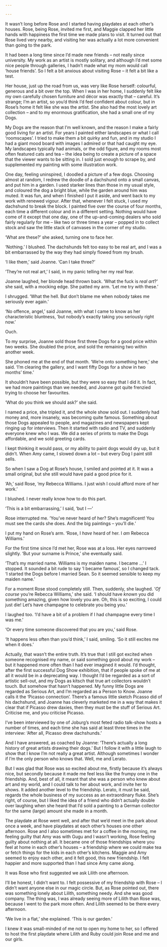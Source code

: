 ```yaml
---

---
```


It wasn’t long before Rose and I started having playdates at each other’s houses. Rose, being Rose, invited me first, and Maggie clapped her little hands with happiness the first time we made plans to visit. It turned out that Rose lived very nearby, and visiting her was actually a lot more convenient than going to the park.

It had been a long time since I’d made new friends – not really since university. My work as an artist is mostly solitary, and although I’d met some nice people through galleries, I hadn’t made what my mom would call ‘house friends’. So I felt a bit anxious about visiting Rose – it felt a bit like a test.

Her house, just up the road from us, was very like Rose herself: colourful, generous and a bit over the top. When I was in her home, I suddenly felt like my own carefully chosen furniture and décor was exactly that – careful. It’s strange; I’m an artist, so you’d think I’d feel confident about colour, but in Rose’s home it felt like she was the artist. She also had the most lovely art collection – and to my enormous gratification, she had a small one of my Dogs.

My Dogs are the reason that I’m well known, and the reason I make a fairly good living for an artist. For years I painted either landscapes or what I call ‘roomscapes’. I tried to make them a bit quirky and fun, and in my studio I had a giant mood board with images I admired or that had caught my eye. My landscapes typically had animals, or the odd figure, and my rooms most often featured cats and tea – the idea being to create a picture of a space that the viewer wants to be sitting in. I sold just enough to scrape by, and supplemented my painting with some illustration work.

One day, feeling uninspired, I doodled a picture of a few dogs. Choosing almost at random, I redrew the doodle of a dachshund onto a small canvas, and put him in a garden. I used starker lines than those in my usual style, and coloured the dog a bright blue, while the garden around him was muted. It was fun, and when I finished I put it aside, and went back to my work with renewed vigour. After that, whenever I felt stuck, I used my dachshund to break the block. I painted five over the course of four months, each time a different colour and in a different setting. Nothing would have come of it except that one day, one of the up-and-coming dealers who sold fairly regularly for me – like two or three times a year – popped in to collect stock and saw the little stack of canvases in the corner of my studio.

‘What are these?’ she asked, turning one to face her.

‘Nothing.’ I blushed. The dachshunds felt too easy to be real art, and I was a bit embarrassed by the way they had simply flowed from my brush.

‘I like them,’ said Joanne. ‘Can I take three?’

‘They’re not real art,’ I said, in my panic telling her my real fear.

Joanne laughed, her blonde head thrown back. ‘What the fuck is *real* *art*?’ she said, with a mocking edge. She patted my arm. ‘Let me try with these.’

I shrugged. ‘What the hell. But don’t blame me when nobody takes me seriously ever again.’

‘No offence, angel,’ said Joanne, with what I came to know as her characteristic bluntness, ‘but nobody’s exactly taking you seriously right now.’

Ouch.

To my surprise, Joanne sold those first three Dogs for a good price within two weeks. She doubled the price, and sold the remaining two within another week.

She phoned me at the end of that month. ‘We’re onto something here,’ she said. ‘I’m clearing the gallery, and I want fifty Dogs for a show in two months’ time.’

It shouldn’t have been possible, but they were so easy that I did it. In fact, we had more paintings than we needed, and Joanne got quite frenzied trying to choose her favourites.

‘What do you think we should ask?’ she said.

I named a price, she tripled it, and the whole show sold out. I suddenly had money and, more insanely, was becoming quite famous. Something about those Dogs appealed to people, and magazines and newspapers kept ringing up for interviews. Then it started with radio and TV, and suddenly everyone knew who I was. We did a series of prints to make the Dogs affordable, and we sold greeting cards.

I kept thinking it would pass, or my ability to paint dogs would dry up, but it didn’t. When Amy came, I slowed down a lot – but every Dog I paint still sells.

So when I saw a Dog at Rose’s house, I smiled and pointed at it. It was a small original, but she still would have paid a good price for it.

‘Ah,’ said Rose, ‘my Rebecca Williams. I just wish I could afford more of her work.’

I blushed. I never really know how to do this part.

‘This is a bit embarrassing,’ I said, ‘but I —’

Rose interrupted me. ‘You’ve never heard of her? She’s magnificent! You must see the cards she does. And the big paintings – you’ll die.’

I put my hand on Rose’s arm. ‘Rose, I *have* heard of her. I *am* Rebecca Williams.’

For the first time since I’d met her, Rose was at a loss. Her eyes narrowed slightly. ‘But your surname is Prince,’ she eventually said.

‘That’s my married name. Williams is my maiden name. I became ...’ I stopped. It sounded a bit rude to say ‘I became famous’, so I changed tack. ‘I started the Dogs before I married Sean. So it seemed sensible to keep my maiden name.’

For a moment Rose stood completely still. Then, suddenly, she laughed. ‘*Of course* you’re Rebecca Williams,’ she said. ‘I should have *known* you did something amazing, given how lovely you are. Oh, this is so exciting, I could just die! Let’s have champagne to celebrate you being you.’

I laughed too. ‘I’d have a bit of a problem if I had champagne every time I was me.’

‘Or every time someone discovered that you are you,’ said Rose.

‘It happens less often than you’d think,’ I said, smiling. ‘So it still excites me when it does.’

Actually, that wasn’t the entire truth. It’s true that I still got excited when someone recognised my name, or said something good about my work – but it happened more often than I had ever imagined it would. I’d thought, after the first successful Dog Show exhibition, that if people spoke of me at all it would be in a deprecating way. I thought I’d be regarded as a sort of artistic sell-out, and my Dogs as kitsch that true art collectors wouldn’t touch. But somehow that hasn’t happened. My funny little Dogs are regarded as Serious Art, and I’m regarded as a Person to Know. Joanne calls it the ‘Picasso connection’. There’s a famous little sketch Picasso did of his dachshund, and Joanne has cleverly marketed me in a way that makes it clear that if Picasso drew daxies, then they must be the stuff of Serious Art. Criticise me, and you criticise Picasso.

I’ve been interviewed by one of Joburg’s most feted radio talk-show hosts a number of times, and each time she has said at least three times in the interview: ‘After all, Picasso drew dachshunds.’

And I have answered, as coached by Joanne: ‘There’s actually a long history of great artists drawing their dogs.’ But I follow it with a little laugh to show that I know I’m not really a great artist. Although sometimes I wonder if I’m the only person who knows that. Well, me and Lerato.

But I was glad that Rose was so excited about me, firstly because it’s always nice, but secondly because it made me feel less like the frumpy one in the friendship. And, best of all, it meant that she was a person who knew about art and my world, and I could talk to her about work, and invite her to shows. It added another level to the friendship. Lerato, it must be said, regards the whole business of my success as an extraordinary fluke. She’s right, of course, but I liked the idea of a friend who didn’t actually double over laughing when she heard that I’d sold a painting to a German collector for the same (large) amount she made in a month.

The playdate at Rose went well, and after that we’d meet in the park about once a week, and have playdates at each other’s houses one other afternoon. Rose and I also sometimes met for a coffee in the morning, me feeling guilty that Amy was with Gugu and I wasn’t working, Rose feeling guilty about nothing at all. It became one of those friendships where you feel at home in each other’s houses – a friendship where we could make tea or fetch things for the kids in each other’s kitchens. Maggie and Amy seemed to enjoy each other, and it felt good, this new friendship. I felt happier and more supported than I had since Amy came along.

It was Rose who first suggested we ask Lilith one afternoon.

I’ll be honest, I didn’t want to. I felt possessive of my friendship with Rose – I didn’t want anyone else in our magic circle. But, as Rose pointed out, there was something lonely about Lilith, something needy. And she was good company. The thing was, I was already seeing more of Lilith than Rose was, because I went to the park more often. And Lilith seemed to be there every afternoon.

‘We live in a flat,’ she explained. ‘This is our garden.’

I knew it was small-minded of me not to open my home to her, so I offered to host the first playdate where Lilith and Ruby could join Rose and me and our girls.

